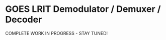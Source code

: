 GOES LRIT Demodulator / Demuxer / Decoder
=========================================

COMPLETE WORK IN PROGRESS - STAY TUNED!